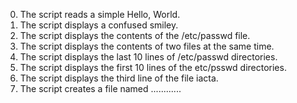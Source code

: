 0. The script reads a simple Hello, World.
1. The script displays a confused smiley.
2. The script displays the contents of the /etc/passwd file.
3. The script displays the contents of two files at the same time.
4. The script displays the last 10 lines of /etc/passwd directories.
5. The script displays the first 10 lines of the etc/psswd directories.
6. The script displays the third line of the file iacta.
7. The script creates a file named ............
